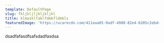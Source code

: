 ```yaml
---
template: DefaultPage
slug: fkljkljljkljkljkl
title: klmasklfaklfdmkfldmkls
featuredImage: 'https://ucarecdn.com/411eaa05-9adf-4980-82e4-6205c2ebd458/'
---
```

dsadfafasdfsafsdadfasdsa
